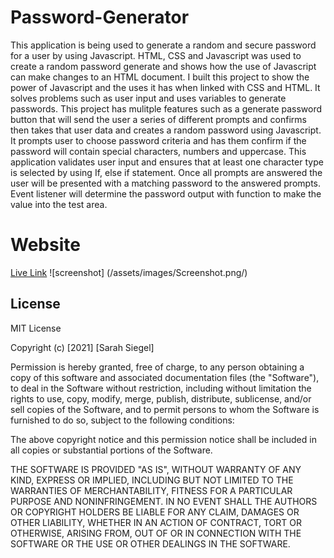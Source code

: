 # Password-Generator
This application is being used to generate a random and secure password for a user by using Javascript. HTML, CSS and Javascript was used to create a random password generate and shows how the use of Javascript can make changes to an HTML document. I built this project to show the power of Javascript and the uses it has when linked with CSS and HTML. It solves problems such as user input and uses variables to generate passwords. This project has mulitple features such as a generate password button that will send the user a series of different prompts and confirms then takes that user data and creates a random password using Javascript. It prompts user to choose password criteria and has them confirm if the password will contain special characters, numbers and uppercase. This application validates user input and ensures that at least one character type is selected by using If, else if statement. Once all prompts are answered the user will be presented with a matching password to the answered prompts. Event listener will determine the password output with function to make the value into the test area.

# Website

[Live Link](https://sarsieg.github.io/Password-Generator/)
![screenshot] (/assets/images/Screenshot.png/)

## License

MIT License

Copyright (c) [2021] [Sarah Siegel]

Permission is hereby granted, free of charge, to any person obtaining a copy
of this software and associated documentation files (the "Software"), to deal
in the Software without restriction, including without limitation the rights
to use, copy, modify, merge, publish, distribute, sublicense, and/or sell
copies of the Software, and to permit persons to whom the Software is
furnished to do so, subject to the following conditions:

The above copyright notice and this permission notice shall be included in all
copies or substantial portions of the Software.

THE SOFTWARE IS PROVIDED "AS IS", WITHOUT WARRANTY OF ANY KIND, EXPRESS OR
IMPLIED, INCLUDING BUT NOT LIMITED TO THE WARRANTIES OF MERCHANTABILITY,
FITNESS FOR A PARTICULAR PURPOSE AND NONINFRINGEMENT. IN NO EVENT SHALL THE
AUTHORS OR COPYRIGHT HOLDERS BE LIABLE FOR ANY CLAIM, DAMAGES OR OTHER
LIABILITY, WHETHER IN AN ACTION OF CONTRACT, TORT OR OTHERWISE, ARISING FROM,
OUT OF OR IN CONNECTION WITH THE SOFTWARE OR THE USE OR OTHER DEALINGS IN THE
SOFTWARE.
